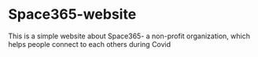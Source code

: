 # Space365-website
This is a simple website about Space365- a non-profit organization, which helps people connect to each others during Covid

